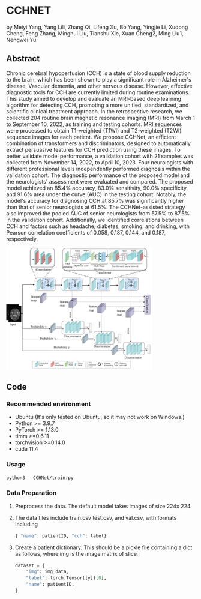 # CCHNET

by Meiyi Yang, Yang Lili, Zhang Qi, Lifeng Xu, Bo Yang, Yingjie Li, Xudong Cheng, Feng Zhang, Minghui Liu, Tianshu Xie, Xuan Cheng2, Ming Liu1, Nengwei Yu

## Abstract

Chronic cerebral hypoperfusion (CCH) is a state of blood supply reduction to the brain, which has been shown to play a significant role in Alzheimer's disease, Vascular dementia, and other nervous disease. However, effective diagnostic tools for CCH are currently limited during routine examinations. This study aimed to develop and evaluate an MRI-based deep learning algorithm for detecting CCH, promoting a more unified, standardized, and scientific clinical treatment approach. In the retrospective research, we collected 204 routine brain magnetic resonance imaging (MRI) from March 1 to September 10, 2022, as training and testing cohorts. MRI sequences were processed to obtain T1-weighted (T1WI) and T2-weighted (T2WI) sequence images for each patient. We propose CCHNet, an efficient combination of transformers and discriminators, designed to automatically extract persuasive features for CCH prediction using these images. To better validate model performance, a validation cohort with 21 samples was collected from November 14, 2022, to April 10, 2023. Four neurologists with different professional levels independently performed diagnosis within the validation cohort. The diagnostic performance of the proposed model and the neurologists' assessment were evaluated and compared. The proposed model achieved an 85.4% accuracy, 83.0% sensitivity, 90.0% specificity, and 91.6% area under the curve (AUC) in the testing cohort. Notably, the model's accuracy for diagnosing CCH at 85.7% was significantly higher than that of senior neurologists at 61.5%. The CCHNet-assisted strategy also improved the pooled AUC of senior neurologists from 57.5% to 87.5% in the validation cohort. Additionally, we identified correlations between CCH and factors such as headache, diabetes, smoking, and drinking, with Pearson correlation coefficients of 0.058, 0.187, 0.144, and 0.187, respectively.

<img src="network.png" style="zoom:38%;" />

## Code

### Recommended environment

- Ubuntu (It's only tested on Ubuntu, so it may not work on Windows.)
- Python >= 3.9.7
- PyTorch >= 1.13.0
- timm >=0.6.11
- torchvision >=0.14.0
- cuda 11.4

### Usage

```bash
python3   CCHNet/train.py
```

### Data Preparation

1. Preprocess the data. The default model takes images of size 224x 224.

2. The data files include train.csv test.csv, and val.csv, with formats including

   ```python
   { "name": patientID, "cch": label}
   ```

3. Create a patient dictionary. This should be a pickle file containing a dict as follows, where img is the image matrix of slice :

   ```python
   dataset = {
       "img": img_data,
       "label": torch.Tensor([y])[0],
       "name": patientID,
   }
   ```





